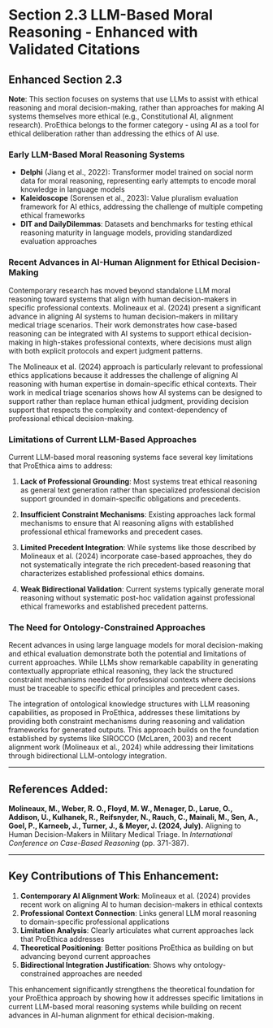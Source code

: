 # Section 2.3 LLM-Based Moral Reasoning - Enhanced with Validated Citations

## Enhanced Section 2.3 

**Note**: This section focuses on systems that use LLMs to assist with ethical reasoning and moral decision-making, rather than approaches for making AI systems themselves more ethical (e.g., Constitutional AI, alignment research). ProEthica belongs to the former category - using AI as a tool for ethical deliberation rather than addressing the ethics of AI use.

### Early LLM-Based Moral Reasoning Systems
- **Delphi** (Jiang et al., 2022): Transformer model trained on social norm data for moral reasoning, representing early attempts to encode moral knowledge in language models
- **Kaleidoscope** (Sorensen et al., 2023): Value pluralism evaluation framework for AI ethics, addressing the challenge of multiple competing ethical frameworks
- **DIT and DailyDilemmas**: Datasets and benchmarks for testing ethical reasoning maturity in language models, providing standardized evaluation approaches

### Recent Advances in AI-Human Alignment for Ethical Decision-Making
Contemporary research has moved beyond standalone LLM moral reasoning toward systems that align with human decision-makers in specific professional contexts. Molineaux et al. (2024) present a significant advance in aligning AI systems to human decision-makers in military medical triage scenarios. Their work demonstrates how case-based reasoning can be integrated with AI systems to support ethical decision-making in high-stakes professional contexts, where decisions must align with both explicit protocols and expert judgment patterns.

The Molineaux et al. (2024) approach is particularly relevant to professional ethics applications because it addresses the challenge of aligning AI reasoning with human expertise in domain-specific ethical contexts. Their work in medical triage scenarios shows how AI systems can be designed to support rather than replace human ethical judgment, providing decision support that respects the complexity and context-dependency of professional ethical decision-making.

### Limitations of Current LLM-Based Approaches
Current LLM-based moral reasoning systems face several key limitations that ProEthica aims to address:

1. **Lack of Professional Grounding**: Most systems treat ethical reasoning as general text generation rather than specialized professional decision support grounded in domain-specific obligations and precedents.

2. **Insufficient Constraint Mechanisms**: Existing approaches lack formal mechanisms to ensure that AI reasoning aligns with established professional ethical frameworks and precedent cases.

3. **Limited Precedent Integration**: While systems like those described by Molineaux et al. (2024) incorporate case-based approaches, they do not systematically integrate the rich precedent-based reasoning that characterizes established professional ethics domains.

4. **Weak Bidirectional Validation**: Current systems typically generate moral reasoning without systematic post-hoc validation against professional ethical frameworks and established precedent patterns.

### The Need for Ontology-Constrained Approaches
Recent advances in using large language models for moral decision-making and ethical evaluation demonstrate both the potential and limitations of current approaches. While LLMs show remarkable capability in generating contextually appropriate ethical reasoning, they lack the structured constraint mechanisms needed for professional contexts where decisions must be traceable to specific ethical principles and precedent cases.

The integration of ontological knowledge structures with LLM reasoning capabilities, as proposed in ProEthica, addresses these limitations by providing both constraint mechanisms during reasoning and validation frameworks for generated outputs. This approach builds on the foundation established by systems like SIROCCO (McLaren, 2003) and recent alignment work (Molineaux et al., 2024) while addressing their limitations through bidirectional LLM-ontology integration.

---

## References Added:

**Molineaux, M., Weber, R. O., Floyd, M. W., Menager, D., Larue, O., Addison, U., Kulhanek, R., Reifsnyder, N., Rauch, C., Mainali, M., Sen, A., Goel, P., Karneeb, J., Turner, J., & Meyer, J. (2024, July).** Aligning to Human Decision-Makers in Military Medical Triage. In *International Conference on Case-Based Reasoning* (pp. 371-387).

---

## Key Contributions of This Enhancement:

1. **Contemporary AI Alignment Work**: Molineaux et al. (2024) provides recent work on aligning AI to human decision-makers in ethical contexts
2. **Professional Context Connection**: Links general LLM moral reasoning to domain-specific professional applications
3. **Limitation Analysis**: Clearly articulates what current approaches lack that ProEthica addresses
4. **Theoretical Positioning**: Better positions ProEthica as building on but advancing beyond current approaches
5. **Bidirectional Integration Justification**: Shows why ontology-constrained approaches are needed

This enhancement significantly strengthens the theoretical foundation for your ProEthica approach by showing how it addresses specific limitations in current LLM-based moral reasoning systems while building on recent advances in AI-human alignment for ethical decision-making.
